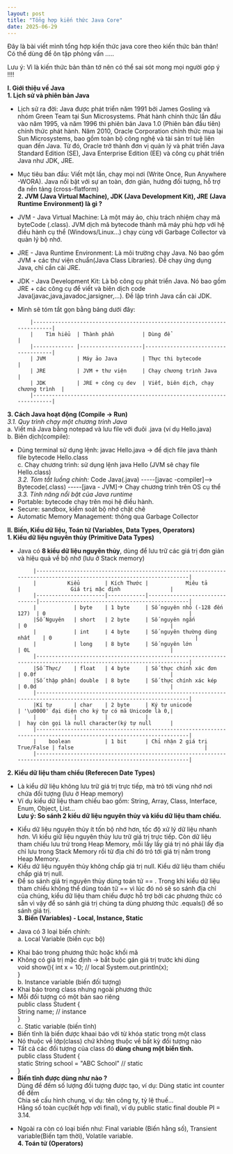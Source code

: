 ```yaml
---
layout: post
title: "Tổng hợp kiến thức Java Core"
date: 2025-06-29
---
```


Đây là bài viết mình tổng hợp kiến thức java core theo kiến thức bản thân! Có thể dùng để ôn tập phỏng vấn .....

Lưu ý: Vì là kiến thức bản thân tớ nên có thể sai sót mong mọi người góp ý !!!!

**I. Giới thiệu về Java**  
 **1. Lịch sử và phiên bản Java**

- Lịch sử ra đời: Java được phát triển năm 1991 bởi James Gosling và nhóm Green Team tại Sun Microsystems. Phát hành chính thức lần đầu vào năm 1995, và năm 1996 thì phiên bản Java 1.0 (Phiên bản đầu tiên) chính thức phát hành. Năm 2010, Oracle Corporation chính thức mua lại Sun Microsystems, bao gồm toàn bộ công nghệ và tài sản trí tuệ liên quan đến Java. Từ đó, Oracle trở thành đơn vị quản lý và phát triển Java Standard Edition (SE), Java Enterprise Edition (EE) và công cụ phát triền Java như JDK, JRE.
- Mục tiêu ban đầu: Viết một lần, chạy mọi nơi (Write Once, Run Anywhere -WORA). Java nổi bật với sự an toàn, đơn giản, hướng đối tượng, hỗ trợ đa nền tảng (cross-flatform)  
  **2. JVM (Java Virtual Machine), JDK (Java Development Kit), JRE (Java Runtime Environment) là gì ?**
- JVM - Java Virtual Machine: Là một máy ảo, chịu trách nhiệm chạy mã byteCode (.class). JVM dịch mã bytecode thành mã máy phù hợp với hệ điều hành cụ thể (Windows/Linux...) chạy cùng với Garbage Collector và quản lý bộ nhớ.
- JRE - Java Runtime Environment: Là môi trường chạy Java. Nó bao gồm JVM + các thư viện chuẩn(Java Class Libraries). Đề chạy ứng dụng Java, chỉ cần cài JRE.
- JDK - Java Development Kit: Là bộ công cụ phát triển Java. Nó bao gồm JRE + các công cụ để viết và biên dịch code Java(javac,java,javadoc,jarsigner,...). Đề lập trình Java cần cài JDK.
- Mình sẽ tóm tắt gọn bằng bảng dưới đây:

          |-------------------------------------------------------------------------|
          |    Tìm hiểu  | Thành phần         | Dùng để                             |
          |------------- |--------------------|-------------------------------------|
          | JVM          | Máy ảo Java        | Thực thi bytecode                   |
          | JRE          | JVM + thư viện     | Chạy chương trình Java              |
          | JDK          | JRE + công cụ dev  | Viết, biên dịch, chạy chương trình  |
          |-------------------------------------------------------------------------|

**3. Cách Java hoạt động (Compile -> Run)**  
 _3.1. Quy trình chạy một chương trình Java_  
 a. Viết mã Java bằng notepad và lưu file với đuôi .java (ví dụ Hello.java)  
 b. Biên dịch(compile):

- Dùng terminal sử dụng lệnh: javac Hello.java -> để dịch file java thành file bytecode Hello.class  
  c. Chạy chương trình: sử dụng lệnh java Hello (JVM sẽ chạy file Hello.class)  
  _3.2. Tóm tắt luồng chính:_ Code Java(.java) -----[javac -compiler]--> Bytecode(.class) -----[java - JVM]-> Chạy chương trình trên OS cụ thể  
  _3.3. Tính năng nổi bật của Java runtime_
- Portable: bytecode chạy trên mọi hệ điều hành.
- Secure: sandbox, kiểm soát bộ nhớ chặt chẽ
- Automatic Memory Management: thông qua Garbage Collector

**II. Biến, Kiểu dữ liệu, Toán tử (Variables, Data Types, Operators)**  
 **1. Kiểu dữ liệu nguyên thủy (Primitive Data Types)**

- Java có **8 kiểu dữ liệu nguyên thủy**, dùng để lưu trữ các giá trị đơn giản và hiệu quả về bộ nhớ (lưu ở Stack memory)

           |--------------------------------------------------------------------------------------------------------------------|
           |          Kiểu        | Kích Thước |            Miêu tả            |                Giá trị mặc định                |
           |----------------------|------------|-------------------------------|------------------------------------------------|
           |            | byte    | 1 byte     | Số nguyên nhỏ (-128 đến 127)  | 0                                              |
           |Số Nguyên   | short   | 2 byte     | Số nguyên ngắn                | 0                                              |
           |            | int     | 4 byte     | Số nguyên thường dùng nhất    | 0                                              |
           |            | long    | 8 byte     | Số nguyên lớn                 | 0L                                             |
           |--------------------------------------------------------------------------------------------------------------------|
           |Số Thực/    | float   | 4 byte     | Số thực chính xác đơn         | 0.0f                                           |
           |Số thập phân| double  | 8 byte     | Số thực chính xác kép         | 0.0d                                           |
           |--------------------------------------------------------------------------------------------------------------------|
           |Kí tự       | char    | 2 byte     | Ký tự unicode                 | '\u0000' đại diện cho ký tự có mã Unicode là 0,|
           |            |         |            |                               |  hay còn gọi là null character(ký tự null      |
           |--------------------------------------------------------------------------------------------------------------------|
           |    boolean           | 1 bit      | Chỉ nhận 2 giá trị True/False | false                                          |
           |--------------------------------------------------------------------------------------------------------------------|

**2. Kiểu dữ liệu tham chiểu (Referecen Date Types)**

- Là kiểu dữ liệu không lưu trữ giá trị trực tiếp, mà trỏ tới vùng nhớ nơi chứa đối tượng (lưu ở Heap memory)
- Ví dụ kiểu dữ liệu tham chiếu bao gồm: String, Array, Class, Interface, Enum, Object, List...  
  **Lưu ý: So sánh 2 kiểu dữ liệu nguyên thủy và kiểu dữ liệu tham chiếu.**

* Kiểu dữ liệu nguyên thủy ít tốn bộ nhớ hơn, tốc độ xử lý dữ liệu nhanh hơn. Vì kiểu giữ liệu nguyên thủy lưu trữ giá trị trực tiếp. Còn dữ liệu tham chiếu lưu trử trong Heap Memory, mỗi lấy lấy giá trị nó phải lấy địa chỉ lưu trong Stack Memory rồi từ địa chỉ đó trỏ tới giá trị nằm trong Heap Memory.
* Kiểu dữ liệu nguyên thủy không chấp giá trị null. Kiểu dữ liệu tham chiếu chấp giá trị null.
* Để so sánh giá trị nguyên thủy dùng toán tử == . Trong khi kiểu dữ liệu tham chiếu không thể dùng toán tử == vì lúc đó nó sẽ so sánh địa chỉ của chúng, kiểu dữ liệu tham chiếu được hỗ trợ bởi các phương thức có sẵn vì vậy để so sánh giá trị chúng ta dùng phương thức .equals() để so sánh giá trị.  
  **3. Biến (Variables) - Local, Instance, Static**

- Java có 3 loại biến chính:  
  a. Local Variable (biến cục bộ)

* Khai báo trong phương thức hoặc khối mã
* Không có giá trị mặc định -> bắt buộc gán giá trị trước khi dùng  
   void show(){
  int x = 10; // local
  System.out.println(x);  
   }  
   b. Instance variable (biến đối tượng)
* Khai báo trong class nhưng ngoài phương thức
* Mỗi đối tượng có một bản sao riêng  
  public class Student {  
  String name; // instance  
  }  
  c. Static variable (biến tĩnh)
* Biến tĩnh là biến được khaai báo với từ khóa static trong một class
* Nó thuộc về lớp(class) chứ không thuộc về bất kỳ đối tượng nào
* Tất cả các đối tượng của class đó **dùng chung một biến tĩnh.**  
  public class Student {  
  static String school = "ABC School" // static  
  }
* **Biến tĩnh được dùng như nào ?**  
  Dùng để đếm số lượng đối tượng được tạo, ví dụ: Dùng static int counter để đếm  
  Chia sẻ cấu hình chung, ví dụ: tên công ty, tỷ lệ thuế...  
  Hằng số toàn cục(kết hợp với final), ví dụ public static final double PI = 3.14.

- Ngoài ra còn có loại biến như: Final variable (Biến hằng số), Transient variable(Biến tạm thời), Volatile variable.  
  **4. Toán tử (Operators)**
